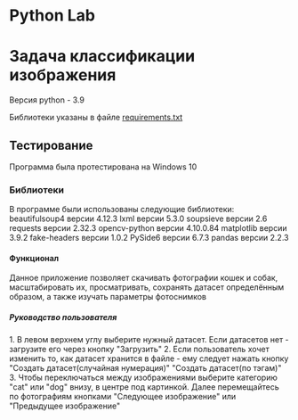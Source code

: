 # Python Lab

<h1>Задача классификации изображения</h1>
<p>
  Версия python - 3.9
</p>
<p>
  Библиотеки указаны в файле <a href="https://github.com/RedRanger2020/Python-Lab/blob/master/Python%20Lab/requirements.txt">requirements.txt</a>
</p>

<h2>Тестирование</h2>
Программа была протестирована на Windows 10

<h3>Библиотеки</h3>
В программе были использованы следующие библиотеки:
beautifulsoup4 версии 4.12.3 
lxml версии 5.3.0
soupsieve версии 2.6
requests версии 2.32.3
opencv-python версии 4.10.0.84
matplotlib версии 3.9.2
fake-headers версии 1.0.2
PySide6 версии 6.7.3
pandas версии 2.2.3

<h4>Функционал</h4>
Данное приложение позволяет скачивать фотографии кошек и собак, масштабировать их, просматривать, сохранять датасет определённым образом, а также изучать параметры фотоснимков

<h5>Руководство пользователя</h5>
1. В левом верхнем углу выберите нужный датасет. Если датасетов нет - загрузите его через кнопку "Загрузить"
2. Если пользователь хочет изменить то, как датасет хранится в файле - ему следует нажать кнопку "Создать датасет(случайная нумерация)" "Создать датасет(по тэгам)"
3. Чтобы переключаться между изображениями выберите категорию "cat" или "dog" внизу, в центре под картинкой. Далее перемещайтесь по фотографиям кнопками "Следующее изображение" или "Предыдущее изображение"
